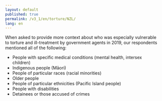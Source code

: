 ```yaml
---
layout: default
published: true
permalink: /v3_1/en/torture/NZL/
lang: en
---
```

When asked to provide more context about who was especially vulnerable to torture and ill-treatment by government agents in 2019, our respondents mentioned all of the following:

- People with specific medical conditions (mental health, intersex children) 
- Indigenous people (Māori) 
- People of particular races (racial minorities) 
- Older people 
- People of particular ethnicities (Pacific Island people) 
- People with disabilities 
- Detainees or those accused of crimes

